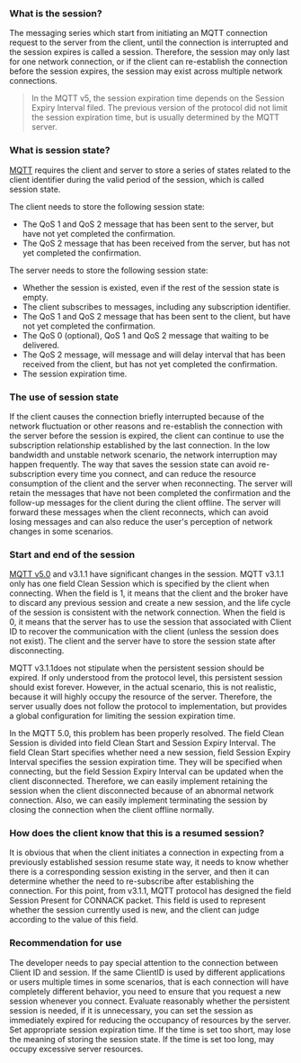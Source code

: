 ### What is the session?

The messaging series which start from initiating an MQTT connection request to the server from the client, until the connection is interrupted and the session expires is called a session. Therefore, the session may only last for one network connection, or if the client can re-establish the connection before the session expires, the session may exist across multiple network connections.

> In the MQTT v5, the session expiration time depends on the Session Expiry Interval filed. The previous version of the protocol did not limit the session expiration time, but is usually determined by the MQTT server.

### What is session state?

[MQTT](https://www.emqx.com/en/mqtt) requires the client and server to store a series of states related to the client identifier during the valid period of the session, which is called session state.

The client needs to store the following session state:

- The QoS 1 and QoS 2 message that has been sent to the server, but have not yet completed the confirmation.
- The QoS 2 message that has been received from the server, but has not yet completed the confirmation.

The server needs to store the following session state:

- Whether the session is existed, even if the rest of the session state is empty.
- The client subscribes to messages, including any subscription identifier.
- The QoS 1 and QoS 2 message that has been sent to the client, but have not yet completed the confirmation.
- The QoS 0 (optional), QoS 1 and QoS 2 message that waiting to be delivered.
- The QoS 2 message, will message and will delay interval that has been received from the client, but has not yet completed the confirmation.
- The session expiration time.

### The use of session state

If the client causes the connection briefly interrupted because of the network fluctuation or other reasons and re-establish the connection with the server before the session is expired, the client can continue to use the subscription relationship established by the last connection. In the low bandwidth and unstable network scenario, the network interruption may happen frequently. The way that saves the session state can avoid re-subscription every time you connect, and can reduce the resource consumption of the client and the server when reconnecting. The server will retain the messages that have not been completed the confirmation and the follow-up messages for the client during the client offline. The server will forward these messages when the client reconnects, which can avoid losing messages and can also reduce the user's perception of network changes in some scenarios.

### Start and end of the session

[MQTT v5.0](https://www.emqx.com/en/mqtt/mqtt5) and v3.1.1 have significant changes in the session. MQTT v3.1.1 only has one field Clean Session which is specified by the client when connecting. When the field is 1, it means that the client and the broker have to discard any previous session and create a new session, and the life cycle of the session is consistent with the network connection. When the field is 0, it means that the server has to use the session that associated with Client ID to recover the communication with the client (unless the session does not exist). The client and the server have to store the session state after disconnecting.

MQTT v3.1.1does not stipulate when the persistent session should be expired. If only understood from the protocol level, this persistent session should exist forever. However, in the actual scenario, this is not realistic, because it will highly occupy the resource of the server. Therefore, the server usually does not follow the protocol to implementation, but provides a global configuration for limiting the session expiration time.

In the MQTT 5.0, this problem has been properly resolved. The field Clean Session is divided into field Clean Start and Session Expiry Interval. The field Clean Start specifies whether need a new session, field Session Expiry Interval specifies the session expiration time. They will be specified when connecting, but the field Session Expiry Interval can be updated when the client disconnected. Therefore, we can easily implement retaining the session when the client disconnected because of an abnormal network connection. Also, we can easily implement terminating the session by closing the connection when the client offline normally.

### How does the client know that this is a resumed session?

It is obvious that when the client initiates a connection in expecting from a previously established session resume state way, it needs to know whether there is a corresponding session existing in the server, and then it can determine whether the need to re-subscribe after establishing the connection. For this point, from v3.1.1, MQTT protocol has designed the field Session Present for CONNACK packet. This field is used to represent whether the session currently used is new, and the client can judge according to the value of this field.

### Recommendation for use

The developer needs to pay special attention to the connection between Client ID and session. If the same ClientID is used by different applications or users multiple times in some scenarios, that is each connection will have completely different behavior, you need to ensure that you request a new session whenever you connect. Evaluate reasonably whether the persistent session is needed, if it is unnecessary, you can set the session as immediately expired for reducing the occupancy of resources by the server. Set appropriate session expiration time.  If the time is set too short, may lose the meaning of storing the session state. If the time is set too long, may occupy excessive server resources.

